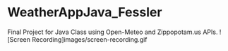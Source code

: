 # WeatherAppJava_Fessler
Final Project for Java Class using Open-Meteo and Zippopotam.us APIs.
![Screen Recording]images/screen-recording.gif